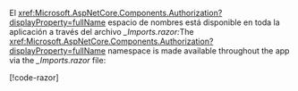 <span data-ttu-id="015af-101">El <xref:Microsoft.AspNetCore.Components.Authorization?displayProperty=fullName> espacio de nombres está disponible en toda la aplicación a través del archivo *_Imports.razor:*</span><span class="sxs-lookup"><span data-stu-id="015af-101">The <xref:Microsoft.AspNetCore.Components.Authorization?displayProperty=fullName> namespace is made available throughout the app via the *_Imports.razor* file:</span></span>

[!code-razor[](imports-standalone.razor?highlight=2)]
